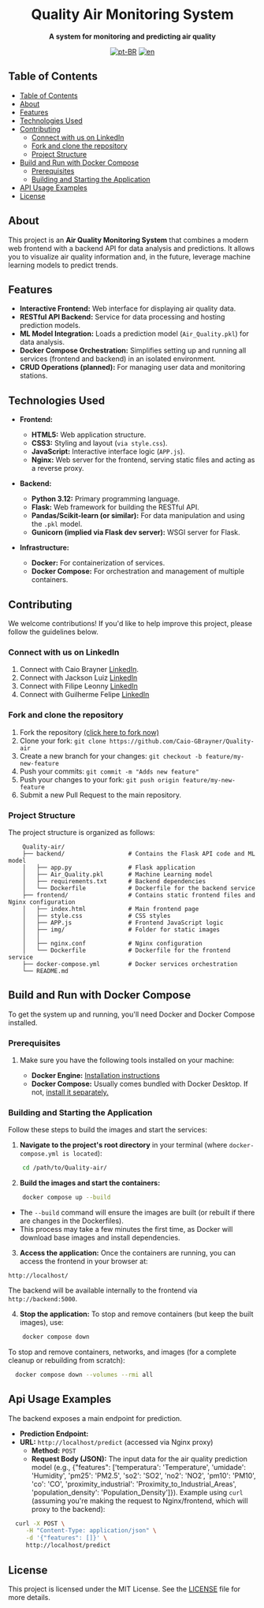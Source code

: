 <div align="center">

<h1 align="center">Quality Air Monitoring System</h1>

<p align="center">
    <strong>A system for monitoring and predicting air quality</strong>
</p>

[![pt-BR](https://img.shields.io/badge/lang-pt--BR-green.svg)](./docs/README.pt-br.md)
[![en](https://img.shields.io/badge/lang-en-red.svg)](./README.md)

</div>

## Table of Contents

- [Table of Contents](#table-of-contents)
- [About](#about)
- [Features](#features)
- [Technologies Used](#technologies-used)
- [Contributing](#contributing)
  - [Connect with us on LinkedIn](#connect-with-us-on-linkedin)
  - [Fork and clone the repository](#fork-and-clone-the-repository)
  - [Project Structure](#project-structure)
- [Build and Run with Docker Compose](#build-and-run-with-docker-compose)
  - [Prerequisites](#prerequisites)
  - [Building and Starting the Application](#building-and-starting-the-application)
- [API Usage Examples](#api-usage-examples)
- [License](#license)

## About
This project is an **Air Quality Monitoring System** that combines a modern web frontend with a backend API for data analysis and predictions. It allows you to visualize air quality information and, in the future, leverage machine learning models to predict trends.

## Features

- **Interactive Frontend:** Web interface for displaying air quality data.
- **RESTful API Backend:** Service for data processing and hosting prediction models.
- **ML Model Integration:** Loads a prediction model (`Air_Quality.pkl`) for data analysis.
- **Docker Compose Orchestration:** Simplifies setting up and running all services (frontend and backend) in an isolated environment.
- **CRUD Operations (planned):** For managing user data and monitoring stations.

## Technologies Used

- **Frontend:**
    - **HTML5:** Web application structure.
    - **CSS3:** Styling and layout (`via style.css`).
    - **JavaScript:** Interactive interface logic (`APP.js`).
    - **Nginx:** Web server for the frontend, serving static files and acting as a reverse proxy.

- **Backend:**
    - **Python 3.12:** Primary programming language.
    - **Flask:** Web framework for building the RESTful API.
    - **Pandas/Scikit-learn (or similar):** For data manipulation and using the `.pkl` model.
    - **Gunicorn (implied via Flask dev server):** WSGI server for Flask.

- **Infrastructure:**
    - **Docker:** For containerization of services.
    - **Docker Compose:** For orchestration and management of multiple containers.

## Contributing
We welcome contributions! If you'd like to help improve this project, please follow the guidelines below.

### Connect with us on LinkedIn

1. Connect with Caio Brayner [LinkedIn](https://www.linkedin.com/in/caiogomesbrayner).
2. Connect with Jackson Luiz [LinkedIn](https://www.linkedin.com/in/jackson-luiz-550992287)
3. Connect with Filipe Leonny [LinkedIn](https://www.linkedin.com/in/filipeleonny)
4. Connect with Guilherme Felipe [LinkedIn](https://www.linkedin.com/in/guilherme-felipe-16a134302)

### Fork and clone the repository

1. Fork the repository [(click here to fork now)](https://github.com/Caio-GBrayner/Quality-air)
2. Clone your fork: `git clone https://github.com/Caio-GBrayner/Quality-air`
3. Create a new branch for your changes: `git checkout -b feature/my-new-feature`
4. Push your commits: `git commit -m "Adds new feature"`
5. Push your changes to your fork: `git push origin feature/my-new-feature`
6. Submit a new Pull Request to the main repository.

### Project Structure
The project structure is organized as follows:
```
    Quality-air/
    ├── backend/                  # Contains the Flask API code and ML model
    │   ├── app.py                # Flask application
    │   ├── Air_Quality.pkl       # Machine Learning model
    │   ├── requirements.txt      # Backend dependencies
    │   └── Dockerfile            # Dockerfile for the backend service
    ├── frontend/                 # Contains static frontend files and Nginx configuration
    │   ├── index.html            # Main frontend page
    │   ├── style.css             # CSS styles
    │   ├── APP.js                # Frontend JavaScript logic
    │   ├── img/                  # Folder for static images
    │   │
    │   ├── nginx.conf            # Nginx configuration
    │   └── Dockerfile            # Dockerfile for the frontend service
    ├── docker-compose.yml        # Docker services orchestration
    └── README.md 
```
## Build and Run with Docker Compose

To get the system up and running, you'll need Docker and Docker Compose installed.

### Prerequisites

1. Make sure you have the following tools installed on your machine:

    - **Docker Engine:** [Installation instructions](https://docs.docker.com/engine/install/)
    - **Docker Compose:** Usually comes bundled with Docker Desktop. If not, [install it separately.](https://docs.docker.com/compose/install/)

### Building and Starting the Application
Follow these steps to build the images and start the services:

1. **Navigate to the project's root directory** in your terminal (where `docker-compose.yml is located`):

```bash
    cd /path/to/Quality-air/
```
2. **Build the images and start the containers:**

```bash
    docker compose up --build
```
- The `--build` command will ensure the images are built (or rebuilt if there are changes in the Dockerfiles).
- This process may take a few minutes the first time, as Docker will download base images and install dependencies.

3. **Access the application:**
Once the containers are running, you can access the frontend in your browser at:

`http://localhost/`

The backend will be available internally to the frontend via `http://backend:5000`.

4. **Stop the application:**
To stop and remove containers (but keep the built images), use:

```bash
    docker compose down 
```
To stop and remove containers, networks, and images (for a complete cleanup or rebuilding from scratch):

```bash
  docker compose down --volumes --rmi all  
```

## Api Usage Examples
The backend exposes a main endpoint for prediction.

- **Prediction Endpoint:**
- **URL:** `http://localhost/predict` (accessed via Nginx proxy)
    - **Method:** `POST`
    - **Request Body (JSON):** The input data for the air quality prediction model 
        (e.g., {"features": ['temperatura': 'Temperature',
            'umidade': 'Humidity',
            'pm25': 'PM2.5',
            'so2': 'SO2',
            'no2': 'NO2',
            'pm10': 'PM10',
            'co': 'CO',
            'proximity_industrial': 'Proximity_to_Industrial_Areas',
            'population_density': 'Population_Density']}).
    Example using `curl` (assuming you're making the request to Nginx/frontend, which will proxy to the backend):

```bash
  curl -X POST \
     -H "Content-Type: application/json" \
     -d '{"features": []}' \
     http://localhost/predict  
```
## License

This project is licensed under the MIT License. See the [LICENSE](./LICENSE) file for more details.